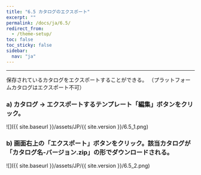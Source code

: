 ```yaml
---
title: "6.5 カタログのエクスポート"
excerpt: ""
permalink: /docs/ja/6.5/
redirect_from:
  - /theme-setup/
toc: false
toc_sticky: false
sidebar:
  nav: "ja"
---
```


---
保存されているカタログをエクスポートすることができる。 （プラットフォームカタログはエクスポート不可）

### a\) カタログ → エクスポートするテンプレート「編集」ボタンをクリック。
![]({{ site.baseurl }}/assets/JP/{{ site.version }}/6.5_1.png)

### b\) 画面右上の「エクスポート」ボタンをクリック。該当カタログが「カタログ名-バージョン.zip」の形でダウンロードされる。  
![]({{ site.baseurl }}/assets/JP/{{ site.version }}/6.5_2.png)
